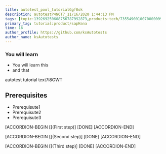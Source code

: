 ```yaml
---
title: autotest_pool_tutorialGgf0ok
description: autotestP4N6T7_11/16/2020 1:44:13 PM
tags: [topic:139269250608756787992873,products:tech/73554900100700000996,tutorial:experience/advanced]
primary_tag: tutorial:product/sapHana
time: 16
author_profile: https://github.com/ksAutotests
author_name: ksAutotests
---
```

### You will learn
- You will learn this
- and that

autotest tutorial text7i8GWT

## Prerequisites
- Prerequisute1
- Prerequisute2
- Prerequisute3

[ACCORDION-BEGIN [](First step)]
[DONE]
[ACCORDION-END]

[ACCORDION-BEGIN [](Second step)]
[DONE]
[ACCORDION-END]

[ACCORDION-BEGIN [](Third step)]
[DONE]
[ACCORDION-END]

